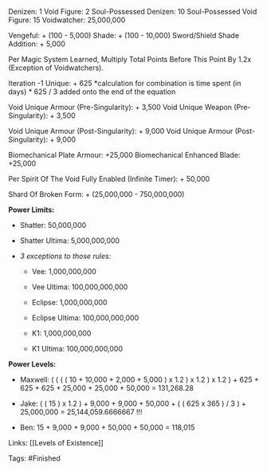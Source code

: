 Denizen: 1
Void Figure: 2
Soul-Possessed Denizen: 10
Soul-Possessed Void Figure: 15
Voidwatcher: 25,000,000

Vengeful: + (100 - 5,000)
Shade: + (100 - 10,000) 
Sword/Shield Shade Addition: + 5,000

Per Magic System Learned, Multiply Total Points Before This Point By 1.2x (Exception of Voidwatchers).

Iteration -1 Unique: + 625
*calculation for combination is time spent (in days) * 625 / 3 added onto the end of the equation

Void Unique Armour (Pre-Singularity): + 3,500
Void Unique Weapon (Pre-Singularity): + 3,500

Void Unique Armour (Post-Singularity): + 9,000
Void Unique Armour (Post-Singularity): + 9,000

Biomechanical Plate Armour: +25,000
Biomechanical Enhanced Blade: +25,000

Per Spirit Of The Void Fully Enabled (Infinite Timer): + 50,000

Shard Of Broken Form: + (25,000,000 - 750,000,000)

**Power Limits:**

* Shatter: 50,000,000
* Shatter Ultima: 5,000,000,000

* *3 exceptions to those rules:*
     * Vee: 1,000,000,000
     * Vee Ultima: 100,000,000,000
     
     * Eclipse: 1,000,000,000
     * Eclipse Ultima: 100,000,000,000
     
     * K1: 1,000,000,000
     * K1 Ultima: 100,000,000,000

**Power Levels:**

* Maxwell: ( ( ( ( 10 + 10,000 + 2,000 + 5,000 ) x 1.2 ) x 1.2 ) x 1.2 ) + 625 + 625 + 625 + 25,000 + 25,000 + 50,000 = 131,268.28

* Jake: ( ( 15 ) x 1.2 ) + 9,000 + 9,000 + 50,000 + ( ( 625 x 365 ) / 3 ) + 25,000,000 = 25,144,059.6666667 !!!

* Ben: 15 + 9,000 + 9,000 + 50,000 + 50,000 = 118,015

Links:
[[Levels of Existence]]

Tags:
#Finished 